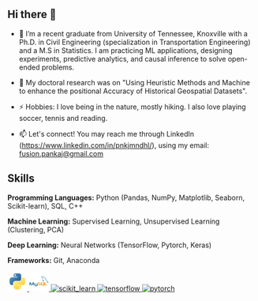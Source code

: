 ## Hi there 👋

- 🔭 I’m a recent graduate from University of Tennessee, Knoxville with a Ph.D. in Civil Engineering (specialization in Transportation Engineering) and a M.S in Statistics. I am practicing ML applications, designing experiments, predictive analytics, and causal inference to solve open-ended problems.

- 🌱 My doctoral research was on "Using Heuristic Methods and Machine to enhance the positional Accuracy of Historical Geospatial Datasets". 

- ⚡ Hobbies: I love being in the nature, mostly hiking. I also love playing soccer, tennis and reading. 

- 📫 Let's connect! You may reach me through LinkedIn (https://www.linkedin.com/in/pnkjmndhl/), using my email: fusion.pankaj@gmail.com

<!---
pnkjmndhl/pnkjmndhl is a ✨ special ✨ repository because its `README.md` (this file) appears on your GitHub profile.
You can click the Preview link to take a look at your changes.
--->


## Skills

**Programming Languages:** Python (Pandas, NumPy, Matplotlib, Seaborn, Scikit-learn), SQL, C++

**Machine Learning:** Supervised Learning, Unsupervised Learning (Clustering, PCA)

**Deep Learning:** Neural Networks (TensorFlow, Pytorch, Keras)

**Frameworks:** Git, Anaconda 

</a> <a href="https://www.python.org" target="_blank"> <img src="https://raw.githubusercontent.com/devicons/devicon/master/icons/python/python-original.svg" alt="python" width="40" height="40"/> 
</a> <a href="https://www.mysql.com/" target="_blank"> <img src="https://raw.githubusercontent.com/devicons/devicon/master/icons/mysql/mysql-original-wordmark.svg" alt="mysql" width="40" height="40"/> 
</a> <a href="https://scikit-learn.org/" target="_blank"> <img src="https://upload.wikimedia.org/wikipedia/commons/0/05/Scikit_learn_logo_small.svg" alt="scikit_learn" width="40" height="40"/> 
</a> <a href="https://www.tensorflow.org" target="_blank"> <img src="https://www.vectorlogo.zone/logos/tensorflow/tensorflow-icon.svg" alt="tensorflow" width="40" height="40"/>
</a> <a href="https://pytorch.org/" target="_blank"> <img src="https://www.vectorlogo.zone/logos/pytorch/pytorch-icon.svg" alt="pytorch" width="40" height="40"/> 

</a> 
</p>


















